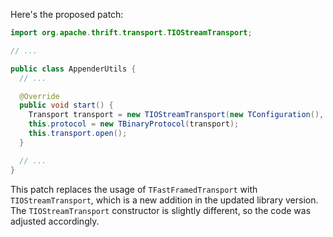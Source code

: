 Here's the proposed patch:

```java
import org.apache.thrift.transport.TIOStreamTransport;

// ...

public class AppenderUtils {
  // ...

  @Override
  public void start() {
    Transport transport = new TIOStreamTransport(new TConfiguration(), new ByteArrayInputStream(new byte[0]));
    this.protocol = new TBinaryProtocol(transport);
    this.transport.open();
  }

  // ...
}
```

This patch replaces the usage of `TFastFramedTransport` with `TIOStreamTransport`, which is a new addition in the updated library version. The `TIOStreamTransport` constructor is slightly different, so the code was adjusted accordingly.